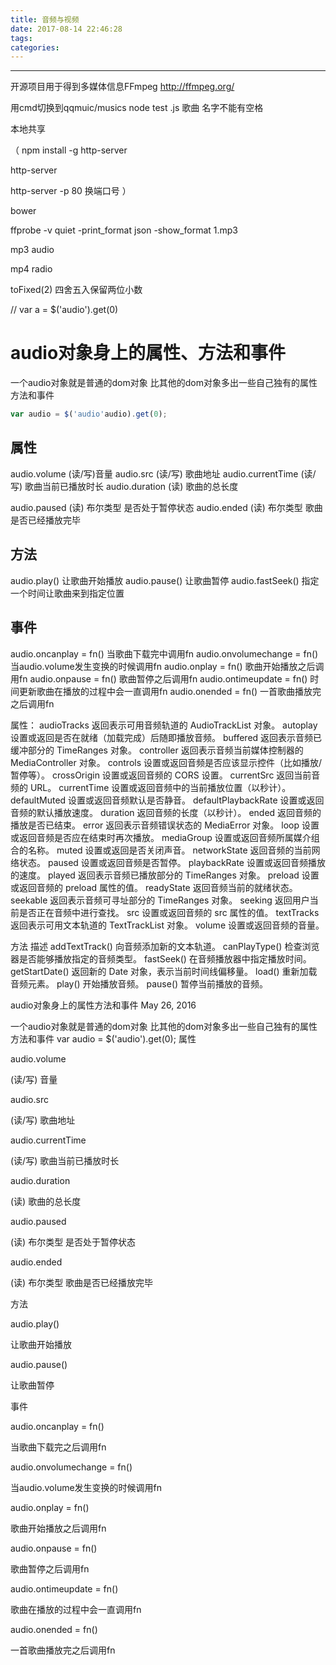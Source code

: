 ```yaml
---
title: 音频与视频
date: 2017-08-14 22:46:28
tags:
categories:
---
```

------

<!-- more -->

开源项目用于得到多媒体信息FFmpeg
http://ffmpeg.org/

用cmd切换到qqmuic/musics
node test .js
歌曲 名字不能有空格

本地共享

（
npm install -g http-server

http-server

http-server -p 80 换端口号
）

bower

ffprobe -v quiet -print_format json -show_format 1.mp3

mp3 audio

mp4 radio

toFixed(2) 四舍五入保留两位小数

// var a = $('audio').get(0)

# audio对象身上的属性、方法和事件
一个audio对象就是普通的dom对象
比其他的dom对象多出一些自己独有的属性方法和事件

```javascript
var audio = $('audio'audio).get(0);
```
## 属性
audio.volume (读/写)音量
audio.src (读/写) 歌曲地址
audio.currentTime (读/写) 歌曲当前已播放时长
audio.duration (读) 歌曲的总长度

audio.paused (读) 布尔类型 是否处于暂停状态
audio.ended (读) 布尔类型 歌曲 是否已经播放完毕

## 方法
audio.play() 让歌曲开始播放
audio.pause() 让歌曲暂停
audio.fastSeek() 指定一个时间让歌曲来到指定位置

## 事件
audio.oncanplay = fn() 当歌曲下载完中调用fn
audio.onvolumechange = fn() 当audio.volume发生变换的时候调用fn
audio.onplay = fn() 歌曲开始播放之后调用fn
audio.onpause = fn() 歌曲暂停之后调用fn
audio.ontimeupdate = fn() 时间更新歌曲在播放的过程中会一直调用fn
audio.onended = fn() 一首歌曲播放完之后调用fn

属性：
audioTracks 返回表示可用音频轨道的 AudioTrackList 对象。
autoplay 设置或返回是否在就绪（加载完成）后随即播放音频。
buffered 返回表示音频已缓冲部分的 TimeRanges 对象。
controller 返回表示音频当前媒体控制器的 MediaController 对象。
controls 设置或返回音频是否应该显示控件（比如播放/暂停等）。
crossOrigin 设置或返回音频的 CORS 设置。
currentSrc 返回当前音频的 URL。
currentTime 设置或返回音频中的当前播放位置（以秒计）。
defaultMuted 设置或返回音频默认是否静音。
defaultPlaybackRate 设置或返回音频的默认播放速度。
duration 返回音频的长度（以秒计）。
ended 返回音频的播放是否已结束。
error 返回表示音频错误状态的 MediaError 对象。
loop 设置或返回音频是否应在结束时再次播放。
mediaGroup 设置或返回音频所属媒介组合的名称。
muted 设置或返回是否关闭声音。
networkState 返回音频的当前网络状态。
paused 设置或返回音频是否暂停。
playbackRate 设置或返回音频播放的速度。
played 返回表示音频已播放部分的 TimeRanges 对象。
preload 设置或返回音频的 preload 属性的值。
readyState 返回音频当前的就绪状态。
seekable 返回表示音频可寻址部分的 TimeRanges 对象。
seeking 返回用户当前是否正在音频中进行查找。
src 设置或返回音频的 src 属性的值。
textTracks 返回表示可用文本轨道的 TextTrackList 对象。
volume 设置或返回音频的音量。

方法 描述
addTextTrack() 向音频添加新的文本轨道。
canPlayType() 检查浏览器是否能够播放指定的音频类型。
fastSeek() 在音频播放器中指定播放时间。
getStartDate() 返回新的 Date 对象，表示当前时间线偏移量。
load() 重新加载音频元素。
play() 开始播放音频。
pause() 暂停当前播放的音频。

audio对象身上的属性方法和事件
May 26, 2016

一个audio对象就是普通的dom对象 比其他的dom对象多出一些自己独有的属性方法和事件
var audio = $('audio').get(0);
属性

audio.volume

(读/写) 音量

audio.src

(读/写) 歌曲地址

audio.currentTime

(读/写) 歌曲当前已播放时长

audio.duration

(读) 歌曲的总长度

audio.paused

(读) 布尔类型 是否处于暂停状态

audio.ended

(读) 布尔类型 歌曲是否已经播放完毕

方法

audio.play()

让歌曲开始播放

audio.pause()

让歌曲暂停

事件

audio.oncanplay = fn()

当歌曲下载完之后调用fn

audio.onvolumechange = fn()

当audio.volume发生变换的时候调用fn

audio.onplay = fn()

歌曲开始播放之后调用fn

audio.onpause = fn()

歌曲暂停之后调用fn

audio.ontimeupdate = fn()

歌曲在播放的过程中会一直调用fn

audio.onended = fn()

一首歌曲播放完之后调用fn